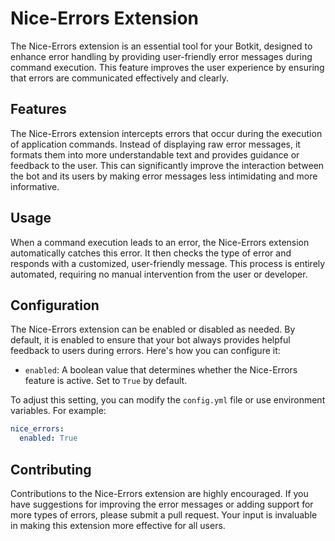 # Nice-Errors Extension

The Nice-Errors extension is an essential tool for your Botkit, designed to enhance
error handling by providing user-friendly error messages during command execution. This
feature improves the user experience by ensuring that errors are communicated
effectively and clearly.

## Features

The Nice-Errors extension intercepts errors that occur during the execution of
application commands. Instead of displaying raw error messages, it formats them into
more understandable text and provides guidance or feedback to the user. This can
significantly improve the interaction between the bot and its users by making error
messages less intimidating and more informative.

## Usage

When a command execution leads to an error, the Nice-Errors extension automatically
catches this error. It then checks the type of error and responds with a customized,
user-friendly message. This process is entirely automated, requiring no manual
intervention from the user or developer.

## Configuration

The Nice-Errors extension can be enabled or disabled as needed. By default, it is
enabled to ensure that your bot always provides helpful feedback to users during errors.
Here's how you can configure it:

- `enabled`: A boolean value that determines whether the Nice-Errors feature is active.
  Set to `True` by default.

To adjust this setting, you can modify the `config.yml` file or use environment
variables. For example:

```yaml
nice_errors:
  enabled: True
```

## Contributing

Contributions to the Nice-Errors extension are highly encouraged. If you have
suggestions for improving the error messages or adding support for more types of errors,
please submit a pull request. Your input is invaluable in making this extension more
effective for all users.

